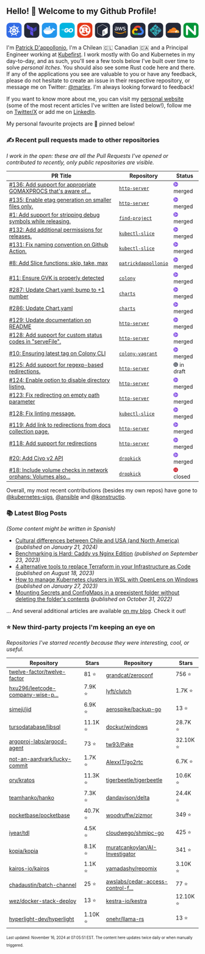 <!-- DO NOT EDIT THIS FILE DIRECTLY! This file was automatically generated from the tool in this repo. -->

## Hello! 👋 Welcome to my Github Profile!

<p align="center">
  <picture>
    <source media="(prefers-color-scheme: dark)" srcset="images/icons-dark.png">
    <source media="(prefers-color-scheme: light)" srcset="images/icons-light.png">
    <img src="images/icons-dark.png" alt="technologies I use">
  </picture>
</p>

I'm [Patrick D'appollonio](https://www.patrickdap.com), I'm a Chilean 🇨🇱 Canadian 🇨🇦 and a Principal Engineer working at [Kubefirst](https://kubefirst.io). I work mostly with Go and Kubernetes in my day-to-day, and as such, you'll see a few tools below I've built over time to solve *personal itches*. You should also see some Rust code here and there. If any of the applications you see are valuable to you or have any feedback, please do not hesitate to create an issue in their respective repository, or message me on Twitter: [@marlex](https://twitter.com/marlex). I'm always looking forward to feedback!

If you want to know more about me, you can visit my [personal website](https://www.patrickdap.com) (some of the most recent articles I've written are listed below!), follow me on [Twitter/X](https://twitter.com/marlex) or add me on [LinkedIn](https://www.linkedin.com/in/patrickdappollonio/).

My personal favourite projects are 📌 pinned below!
### ✍️ Recent pull requests made to other repositories

*I work in the open: these are all the Pull Requests I've opened or contributed to recently, only public repositories are visible.*

| PR Title | Repository | Status |
| --- | --- | --- |
| [#136: Add support for appropriate GOMAXPROCS that's aware of...](https://github.com/patrickdappollonio/http-server/pull/136) | [`http-server`](https://github.com/patrickdappollonio/http-server) | <img src="images/github-merged.png" width="12px" height="12px"> merged |
| [#135: Enable etag generation on smaller files only.](https://github.com/patrickdappollonio/http-server/pull/135) | [`http-server`](https://github.com/patrickdappollonio/http-server) | <img src="images/github-merged.png" width="12px" height="12px"> merged |
| [#1: Add support for stripping debug symbols while releasing.](https://github.com/patrickdappollonio/find-project/pull/1) | [`find-project`](https://github.com/patrickdappollonio/find-project) | <img src="images/github-merged.png" width="12px" height="12px"> merged |
| [#132: Add additional permissions for releases.](https://github.com/patrickdappollonio/kubectl-slice/pull/132) | [`kubectl-slice`](https://github.com/patrickdappollonio/kubectl-slice) | <img src="images/github-merged.png" width="12px" height="12px"> merged |
| [#131: Fix naming convention on Github Action.](https://github.com/patrickdappollonio/kubectl-slice/pull/131) | [`kubectl-slice`](https://github.com/patrickdappollonio/kubectl-slice) | <img src="images/github-merged.png" width="12px" height="12px"> merged |
| [#8: Add Slice functions: skip, take, max](https://github.com/patrickdappollonio/patrickdappollonio/pull/8) | [`patrickdappollonio`](https://github.com/patrickdappollonio/patrickdappollonio) | <img src="images/github-merged.png" width="12px" height="12px"> merged |
| [#11: Ensure GVK is properly detected](https://github.com/konstructio/colony/pull/11) | [`colony`](https://github.com/konstructio/colony) | <img src="images/github-merged.png" width="12px" height="12px"> merged |
| [#287: Update Chart.yaml: bump to +1 number](https://github.com/konstructio/charts/pull/287) | [`charts`](https://github.com/konstructio/charts) | <img src="images/github-merged.png" width="12px" height="12px"> merged |
| [#286: Update Chart.yaml](https://github.com/konstructio/charts/pull/286) | [`charts`](https://github.com/konstructio/charts) | <img src="images/github-merged.png" width="12px" height="12px"> merged |
| [#129: Update documentation on README](https://github.com/patrickdappollonio/http-server/pull/129) | [`http-server`](https://github.com/patrickdappollonio/http-server) | <img src="images/github-merged.png" width="12px" height="12px"> merged |
| [#128: Add support for custom status codes in "serveFile".](https://github.com/patrickdappollonio/http-server/pull/128) | [`http-server`](https://github.com/patrickdappollonio/http-server) | <img src="images/github-merged.png" width="12px" height="12px"> merged |
| [#10: Ensuring latest tag on Colony CLI](https://github.com/konstructio/colony-vagrant/pull/10) | [`colony-vagrant`](https://github.com/konstructio/colony-vagrant) | <img src="images/github-merged.png" width="12px" height="12px"> merged |
| [#125: Add support for regexp-based redirections.](https://github.com/patrickdappollonio/http-server/pull/125) | [`http-server`](https://github.com/patrickdappollonio/http-server) | <img src="images/github-draft.png" width="12px" height="12px"> in draft |
| [#124: Enable option to disable directory listing.](https://github.com/patrickdappollonio/http-server/pull/124) | [`http-server`](https://github.com/patrickdappollonio/http-server) | <img src="images/github-merged.png" width="12px" height="12px"> merged |
| [#123: Fix redirecting on empty path parameter](https://github.com/patrickdappollonio/http-server/pull/123) | [`http-server`](https://github.com/patrickdappollonio/http-server) | <img src="images/github-merged.png" width="12px" height="12px"> merged |
| [#128: Fix linting message.](https://github.com/patrickdappollonio/kubectl-slice/pull/128) | [`kubectl-slice`](https://github.com/patrickdappollonio/kubectl-slice) | <img src="images/github-merged.png" width="12px" height="12px"> merged |
| [#119: Add link to redirections from docs collection page.](https://github.com/patrickdappollonio/http-server/pull/119) | [`http-server`](https://github.com/patrickdappollonio/http-server) | <img src="images/github-merged.png" width="12px" height="12px"> merged |
| [#118: Add support for redirections](https://github.com/patrickdappollonio/http-server/pull/118) | [`http-server`](https://github.com/patrickdappollonio/http-server) | <img src="images/github-merged.png" width="12px" height="12px"> merged |
| [#20: Add Civo v2 API](https://github.com/konstructio/dropkick/pull/20) | [`dropkick`](https://github.com/konstructio/dropkick) | <img src="images/github-merged.png" width="12px" height="12px"> merged |
| [#18: Include volume checks in network orphans: Volumes also...](https://github.com/konstructio/dropkick/pull/18) | [`dropkick`](https://github.com/konstructio/dropkick) | <img src="images/github-closed.png" width="12px" height="12px"> closed |


Overall, my most recent contributions (besides my own repos) have gone to 
[@kubernetes-sigs](https://github.com/kubernetes-sigs),
[@ansible](https://github.com/ansible)
and [@konstructio](https://github.com/konstructio).
### 📚 Latest Blog Posts

*(Some content might be written in Spanish)*


* [Cultural differences between Chile and USA (and North America)](https://www.patrickdap.com/post/cultural-differences-chile-usa/?ref=github-profile) *(published on January 21, 2024)*
* [Benchmarking is Hard: Caddy vs Nginx Edition](https://www.patrickdap.com/post/benchmarking-is-hard/?ref=github-profile) *(published on September 23, 2023)*
* [4 alternative tools to replace Terraform in your Infrastructure as Code](https://www.patrickdap.com/post/ideas-replace-terraform/?ref=github-profile) *(published on August 18, 2023)*
* [How to manage Kubernetes clusters in WSL with OpenLens on Windows](https://www.patrickdap.com/post/openlens-wsl/?ref=github-profile) *(published on January 27, 2023)*
* [Mounting Secrets and ConfigMaps in a preexistent folder without deleting the folder's contents](https://www.patrickdap.com/post/mounting-secrets-configmaps-without-deleting/?ref=github-profile) *(published on October 31, 2022)*

... And several additional articles are available [on my blog](https://www.patrickdap.com/). Check it out!

### ⭐ New third-party projects I'm keeping an eye on

*Repositories I've starred recently because they were interesting, cool, or useful.*

| Repository | Stars | Repository | Stars |
|------------|-------|------------|-------|
|[twelve-factor/twelve-factor](https://github.com/twelve-factor/twelve-factor) | 81 ⭐️|[grandcat/zeroconf](https://github.com/grandcat/zeroconf) | 756 ⭐️|
|[hxu296/leetcode-company-wise-p...](https://github.com/hxu296/leetcode-company-wise-problems-2022) | 7.9K ⭐️|[lyft/clutch](https://github.com/lyft/clutch) | 1.7K ⭐️|
|[simeji/jid](https://github.com/simeji/jid) | 6.9K ⭐️|[aerospike/backup-go](https://github.com/aerospike/backup-go) | 13 ⭐️|
|[tursodatabase/libsql](https://github.com/tursodatabase/libsql) | 11.1K ⭐️|[dockur/windows](https://github.com/dockur/windows) | 28.7K ⭐️|
|[argoproj-labs/argocd-agent](https://github.com/argoproj-labs/argocd-agent) | 73 ⭐️|[tw93/Pake](https://github.com/tw93/Pake) | 32.10K ⭐️|
|[not-an-aardvark/lucky-commit](https://github.com/not-an-aardvark/lucky-commit) | 1.7K ⭐️|[AlexxIT/go2rtc](https://github.com/AlexxIT/go2rtc) | 6.7K ⭐️|
|[ory/kratos](https://github.com/ory/kratos) | 11.3K ⭐️|[tigerbeetle/tigerbeetle](https://github.com/tigerbeetle/tigerbeetle) | 10.6K ⭐️|
|[teamhanko/hanko](https://github.com/teamhanko/hanko) | 7.3K ⭐️|[dandavison/delta](https://github.com/dandavison/delta) | 24.4K ⭐️|
|[pocketbase/pocketbase](https://github.com/pocketbase/pocketbase) | 40.7K ⭐️|[woodruffw/zizmor](https://github.com/woodruffw/zizmor) | 349 ⭐️|
|[iyear/tdl](https://github.com/iyear/tdl) | 4.5K ⭐️|[cloudwego/shmipc-go](https://github.com/cloudwego/shmipc-go) | 425 ⭐️|
|[kopia/kopia](https://github.com/kopia/kopia) | 8.1K ⭐️|[muratcankoylan/AI-Investigator](https://github.com/muratcankoylan/AI-Investigator) | 341 ⭐️|
|[kairos-io/kairos](https://github.com/kairos-io/kairos) | 1.1K ⭐️|[yamadashy/repomix](https://github.com/yamadashy/repomix) | 3.10K ⭐️|
|[chadaustin/batch-channel](https://github.com/chadaustin/batch-channel) | 25 ⭐️|[awslabs/cedar-access-control-f...](https://github.com/awslabs/cedar-access-control-for-k8s) | 77 ⭐️|
|[wez/docker-stack-deploy](https://github.com/wez/docker-stack-deploy) | 13 ⭐️|[kestra-io/kestra](https://github.com/kestra-io/kestra) | 12.10K ⭐️|
|[hyperlight-dev/hyperlight](https://github.com/hyperlight-dev/hyperlight) | 1.10K ⭐️|[onehr/llama-rs](https://github.com/onehr/llama-rs) | 13 ⭐️|

<sup><sub>Last updated: November 16, 2024 at 07:05:51 EST. The content here updates twice daily or when manually triggered.</sup></sub>